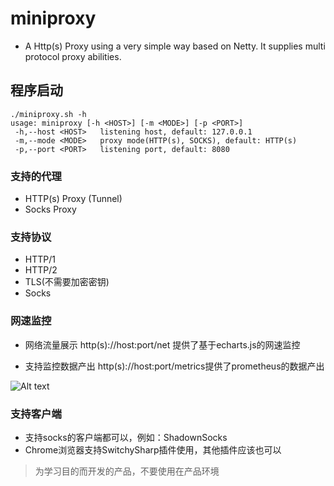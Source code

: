 # miniproxy
- A Http(s) Proxy using a very simple way based on Netty. It supplies
multi protocol proxy abilities.

## 程序启动
```
./miniproxy.sh -h
usage: miniproxy [-h <HOST>] [-m <MODE>] [-p <PORT>]
 -h,--host <HOST>   listening host, default: 127.0.0.1
 -m,--mode <MODE>   proxy mode(HTTP(s), SOCKS), default: HTTP(s)
 -p,--port <PORT>   listening port, default: 8080
```


### 支持的代理
- HTTP(s) Proxy (Tunnel)
- Socks Proxy

### 支持协议
- HTTP/1
- HTTP/2
- TLS(不需要加密密钥)
- Socks

### 网速监控
- 网络流量展示
  http(s)://host:port/net 提供了基于echarts.js的网速监控
  
- 支持监控数据产出
  http(s)://host:port/metrics提供了prometheus的数据产出

![Alt text](https://gitee.com/gosimple/miniproxy/blob/main/ScreenShot1.png)

### 支持客户端
- 支持socks的客户端都可以，例如：ShadownSocks
- Chrome浏览器支持SwitchySharp插件使用，其他插件应该也可以




> 为学习目的而开发的产品，不要使用在产品环境